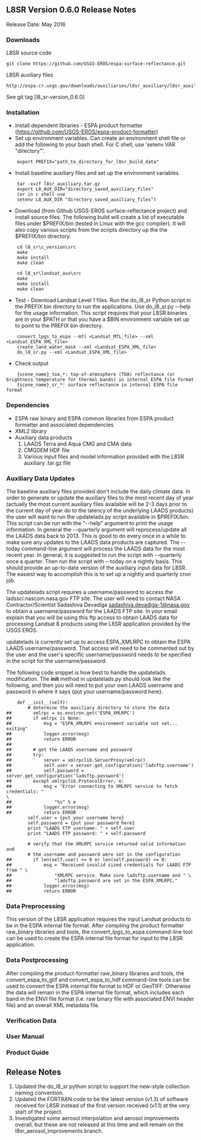 ## L8SR Version 0.6.0 Release Notes
Release Date: May 2016

### Downloads
L8SR source code

    git clone https://github.com/USGS-EROS/espa-surface-reflectance.git

L8SR auxiliary files

    http://espa.cr.usgs.gov/downloads/auxiliaries/l8sr_auxiliary/l8sr_auxiliary.tar.gz

See git tag [l8_sr-version_0.6.0]

### Installation
  * Install dependent libraries - ESPA product formatter (https://github.com/USGS-EROS/espa-product-formatter)
  * Set up environment variables.  Can create an environment shell file or add the following to your bash shell.  For C shell, use 'setenv VAR "directory"'.
```
    export PREFIX="path_to_directory_for_l8sr_build_data"
```

  * Install baseline auxiliary files and set up the environment variables.
```
    tar -xvzf l8sr_auxiliary.tar.gz
    export L8_AUX_DIR="directory_saved_auxiliary_files"
    (or in c shell use 
    setenv L8_AUX_DIR "directory_saved_auxiliary_files")
```

  * Download (from Github USGS-EROS surface-reflectance project) and install source files. The following build will create a list of executable files under $PREFIX/bin (tested in Linux with the gcc compiler). It will also copy various scripts from the scripts directory up the the $PREFIX/bin directory.
```
    cd l8_sr\c_version\src
    make
    make install
    make clean

    cd l8_sr\landsat_aux\src
    make
    make install
    make clean
```

  * Test - Download Landsat Level 1 files.  Run the do\_l8\_sr Python script in the PREFIX bin directory to run the applications.  Use do\_l8\_sr.py --help for the usage information.  This script requires that your L8SR binaries are in your $PATH or that you have a $BIN environment variable set up to point to the PREFIX bin directory.
```
    convert_lpgs_to_espa --mtl <Landsat_MTL_file> --xml <Landsat_ESPA_XML_file>
    create_land_water_mask --xml <Landsat_ESPA_XML_file>
    do_l8_sr.py --xml <Landsat_ESPA_XML_file>
```

  * Check output
```
    {scene_name}_toa_*: top-of-atmosphere (TOA) reflectance (or brightness temperature for thermal bands) in internal ESPA file format
    {scene_name}_sr_*: surface reflectance in internal ESPA file format
```

### Dependencies
  * ESPA raw binary and ESPA common libraries from ESPA product formatter and associated dependencies
  * XML2 library
  * Auxiliary data products
    1. LAADS Terra and Aqua CMG and CMA data
    2. CMGDEM HDF file
    3. Various input files and model information provided with the L8SR auxiliary .tar.gz file

### Auxiliary Data Updates
The baseline auxiliary files provided don't include the daily climate data.  In order to generate or update the auxiliary files to the most recent day of year (actually the most current auxiliary files available will be 2-3 days prior to the current day of year do to the latency of the underlying LAADS products) the user will want to run the updatelads.py script available in $PREFIX/bin.  This script can be run with the "--help" argument to print the usage information.  In general the --quarterly argument will reprocess/update all the LAADS data back to 2013.  This is good to do every once in a while to make sure any updates to the LAADS data products are captured.  The --today command-line argument will process the LAADS data for the most recent year.  In general, it is suggested to run the script with --quarterly once a quarter.  Then run the script with --today on a nightly basis.  This should provide an up-to-date version of the auxiliary input data for L8SR.  The easiest way to accomplish this is to set up a nightly and quarterly cron job.

The updatelads script requires a username/password to access the ladssci.nascom.nasa.gov FTP site.  The user will need to contact NASA Contractor/Scientist Sadashiva Devadiga <sadashiva.devadiga-1@nasa.gov> to obtain a username/password for the LAADS FTP site.  In your email explain that you will be using this ftp access to obtain LAADS data for processing Landsat 8 products using the L8SR application provided by the USGS EROS.

updatelads is currently set up to access ESPA_XMLRPC to obtain the ESPA LAADS username/password.  That access will need to be commented out by the user and the user's specific username/password needs to be specified in the script for the username/password.

The following code snippet is how best to handle the updatelads modification.  The __init__ method in updatelads.py should look like the following, and then you will need to put your own LAADS username and password in where it says {put your username/password here}.

```
    def __init__(self):
        # determine the auxiliary directory to store the data
##        xmlrpc = os.environ.get('ESPA_XMLRPC')
##        if xmlrpc is None:
##            msg = "ESPA_XMLRPC environment variable not set... exiting"
##            logger.error(msg)
##            return ERROR
##
##        # get the LAADS username and password
##        try:
##            server = xmlrpclib.ServerProxy(xmlrpc)
##            self.user = server.get_configuration('ladsftp.username')
##            self.password = server.get_configuration('ladsftp.password')
##        except xmlrpclib.ProtocolError, e:
##            msg = "Error connecting to XMLRPC service to fetch credentials: " 
\               
##                "%s" % e
##            logger.error(msg)
##            return ERROR
        self.user = {put your username here}
        self.password = {put your password here}
        print "LAADS FTP username: " + self.user
        print "LAADS FTP password: " + self.password

        # verify that the XMLRPC service returned valid information and
        # the username and password were set in the configuration
##        if len(self.user) <= 0 or len(self.password) <= 0:
##            msg = "Received invalid sized credentials for LAADS FTP from " \
##                "XMLRPC service. Make sure ladsftp.username and " \
##                "ladsftp.password are set in the ESPA_XMLRPC."
##            logger.error(msg)
##            return ERROR
```

### Data Preprocessing
This version of the L8SR application requires the input Landsat products to be in the ESPA internal file format.  After compiling the product formatter raw\_binary libraries and tools, the convert\_lpgs\_to\_espa command-line tool can be used to create the ESPA internal file format for input to the L8SR application.

### Data Postprocessing
After compiling the product-formatter raw\_binary libraries and tools, the convert\_espa\_to\_gtif and convert\_espa\_to\_hdf command-line tools can be used to convert the ESPA internal file format to HDF or GeoTIFF.  Otherwise the data will remain in the ESPA internal file format, which includes each band in the ENVI file format (i.e. raw binary file with associated ENVI header file) and an overall XML metadata file.

### Verification Data

### User Manual

### Product Guide

## Release Notes
  1. Updated the do_l8_sr python script to support the new-style collection
     naming convention.
  2. Updated the FORTRAN code to be the latest version (v1.3) of software
     received for L8SR instead of the first version received (v1.1) at the
     very start of the project.
  3. Investigated some aerosol interpolation and aerosol improvements overall,
     but these are not released at this time and will remain on the
     l8sr_aerosol_improvements branch.
